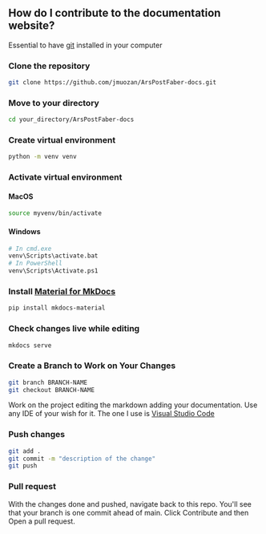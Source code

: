 ## How do I contribute to the documentation website?

Essential to have [git](https://git-scm.com/downloads) installed in your computer

### Clone the repository

```bash
git clone https://github.com/jmuozan/ArsPostFaber-docs.git
```

### Move to your directory

```bash
cd your_directory/ArsPostFaber-docs
```

### Create virtual environment

```bash
python -m venv venv
```

### Activate virtual environment

#### MacOS

```bash
source myvenv/bin/activate
```

#### Windows

```bash
# In cmd.exe
venv\Scripts\activate.bat
# In PowerShell
venv\Scripts\Activate.ps1
```

### Install [Material for MkDocs](https://squidfunk.github.io/mkdocs-material/)

```bash
pip install mkdocs-material
```

### Check changes live while editing

```bash
mkdocs serve
```

### Create a Branch to Work on Your Changes

```bash
git branch BRANCH-NAME
git checkout BRANCH-NAME
```

Work on the project editing the markdown adding your documentation. Use any IDE of your wish for it. The one I use is [Visual Studio Code](https://code.visualstudio.com/)

### Push changes

```bash
git add .
git commit -m "description of the change"
git push
```

### Pull request

With the changes done and pushed, navigate back to this repo. You'll see that your branch is one commit ahead of main. Click Contribute and then Open a pull request.
